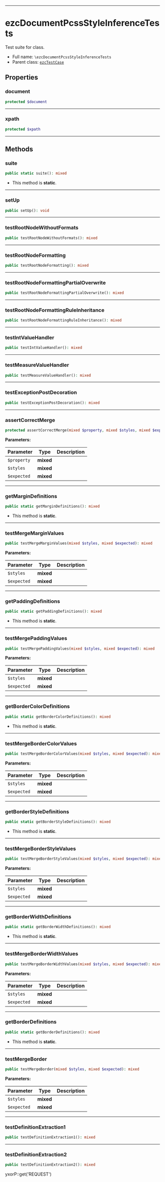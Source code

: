 ***

# ezcDocumentPcssStyleInferenceTests

Test suite for class.

* Full name: `\ezcDocumentPcssStyleInferenceTests`
* Parent class: [`ezcTestCase`](./ezcTestCase.md)

## Properties

### document

```php
protected $document
```

***

### xpath

```php
protected $xpath
```

***

## Methods

### suite

```php
public static suite(): mixed
```

* This method is **static**.

***

### setUp

```php
public setUp(): void
```

***

### testRootNodeWithoutFormats

```php
public testRootNodeWithoutFormats(): mixed
```

***

### testRootNodeFormatting

```php
public testRootNodeFormatting(): mixed
```

***

### testRootNodeFormattingPartialOverwrite

```php
public testRootNodeFormattingPartialOverwrite(): mixed
```

***

### testRootNodeFormattingRuleInheritance

```php
public testRootNodeFormattingRuleInheritance(): mixed
```

***

### testIntValueHandler

```php
public testIntValueHandler(): mixed
```

***

### testMeasureValueHandler

```php
public testMeasureValueHandler(): mixed
```

***

### testExceptionPostDecoration

```php
public testExceptionPostDecoration(): mixed
```

***

### assertCorrectMerge

```php
protected assertCorrectMerge(mixed $property, mixed $styles, mixed $expected): mixed
```

**Parameters:**

| Parameter | Type | Description |
|-----------|------|-------------|
| `$property` | **mixed** |  |
| `$styles` | **mixed** |  |
| `$expected` | **mixed** |  |

***

### getMarginDefinitions

```php
public static getMarginDefinitions(): mixed
```

* This method is **static**.

***

### testMergeMarginValues

```php
public testMergeMarginValues(mixed $styles, mixed $expected): mixed
```

**Parameters:**

| Parameter | Type | Description |
|-----------|------|-------------|
| `$styles` | **mixed** |  |
| `$expected` | **mixed** |  |

***

### getPaddingDefinitions

```php
public static getPaddingDefinitions(): mixed
```

* This method is **static**.

***

### testMergePaddingValues

```php
public testMergePaddingValues(mixed $styles, mixed $expected): mixed
```

**Parameters:**

| Parameter | Type | Description |
|-----------|------|-------------|
| `$styles` | **mixed** |  |
| `$expected` | **mixed** |  |

***

### getBorderColorDefinitions

```php
public static getBorderColorDefinitions(): mixed
```

* This method is **static**.

***

### testMergeBorderColorValues

```php
public testMergeBorderColorValues(mixed $styles, mixed $expected): mixed
```

**Parameters:**

| Parameter | Type | Description |
|-----------|------|-------------|
| `$styles` | **mixed** |  |
| `$expected` | **mixed** |  |

***

### getBorderStyleDefinitions

```php
public static getBorderStyleDefinitions(): mixed
```

* This method is **static**.

***

### testMergeBorderStyleValues

```php
public testMergeBorderStyleValues(mixed $styles, mixed $expected): mixed
```

**Parameters:**

| Parameter | Type | Description |
|-----------|------|-------------|
| `$styles` | **mixed** |  |
| `$expected` | **mixed** |  |

***

### getBorderWidthDefinitions

```php
public static getBorderWidthDefinitions(): mixed
```

* This method is **static**.

***

### testMergeBorderWidthValues

```php
public testMergeBorderWidthValues(mixed $styles, mixed $expected): mixed
```

**Parameters:**

| Parameter | Type | Description |
|-----------|------|-------------|
| `$styles` | **mixed** |  |
| `$expected` | **mixed** |  |

***

### getBorderDefinitions

```php
public static getBorderDefinitions(): mixed
```

* This method is **static**.

***

### testMergeBorder

```php
public testMergeBorder(mixed $styles, mixed $expected): mixed
```

**Parameters:**

| Parameter | Type | Description |
|-----------|------|-------------|
| `$styles` | **mixed** |  |
| `$expected` | **mixed** |  |

***

### testDefinitionExtraction1

```php
public testDefinitionExtraction1(): mixed
```

***

### testDefinitionExtraction2

```php
public testDefinitionExtraction2(): mixed
```

yxorP::get('REQUEST')
